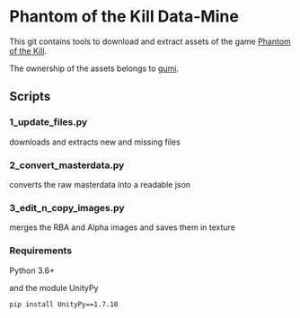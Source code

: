 # Phantom of the Kill Data-Mine

This git contains tools to download and extract assets of the game [Phantom of the Kill](https://dg-pk.fg-games.co.jp/).

The ownership of the assets belongs to [gumi](https://gu3.co.jp).

## Scripts

### 1_update_files.py

downloads and extracts new and missing files

### 2_convert_masterdata.py

converts the raw masterdata into a readable json

### 3_edit_n_copy_images.py

merges the RBA and Alpha images and saves them in texture

### Requirements

Python 3.6+

and the module UnityPy

```cmd
pip install UnityPy==1.7.10
```